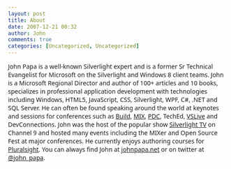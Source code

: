 ```yaml
---
layout: post
title: About
date: 2007-12-21 00:32
author: John
comments: true
categories: [Uncategorized, Uncategorized]
---
```

<span style="font-family: 'Segoe UI';"><span style="font-family: 'Segoe UI';">
<img class="size-full wp-image-7381 alignleft" style="border-color: #bbbbbb; background-color: #eeeeee;" title="JPBW (150x150)" src="http://www.johnpapa.net/wp-content/uploads/2007/12/JPBW-150x150.png" alt="" /></span></span><span style="font-family: 'Segoe UI';"><span style="font-family: 'Segoe UI';">John Papa is a well-known Silverlight expert and is a former Sr Technical Evangelist for Microsoft on the Silverlight and Windows 8 client teams. John is a Microsoft Regional Director and author of 100+ articles and 10 books, specializes in professional application development with technologies including Windows, HTML5, JavaScript, CSS, Silverlight, WPF, C#, .NET and SQL Server. He can often be found speaking around the world at keynotes and sessions for conferences such as </span><a style="font-family: 'Segoe UI';" href="http://www.buildwindows.com/">Build</a><span style="font-family: 'Segoe UI';">, </span><a style="font-family: 'Segoe UI';" href="http://www.visitmix.com/">MIX</a><span style="font-family: 'Segoe UI';">, </span><a style="font-family: 'Segoe UI';" href="http://www.microsoftpdc.com/">PDC</a><span style="font-family: 'Segoe UI';">, TechEd, </span><a style="font-family: 'Segoe UI';" href="http://www.vslive.com/">VSLive</a><span style="font-family: 'Segoe UI';"> and DevConnections. John was the host of the popular show </span><a style="font-family: 'Segoe UI';" href="http://channel9.msdn.com/shows/silverlighttv">Silverlight TV</a><span style="font-family: 'Segoe UI';"> on Channel 9 and hosted many events including the MIXer and Open Source Fest at major conferences. He currently enjoys authoring courses for <a href="http://www.pluralsight-training.net/microsoft/Authors/Details?handle=john-papa">Pluralsight</a>. You can always find John at </span><a style="font-family: 'Segoe UI';" href="http://johnpapa.net/">johnpapa.net</a><span style="font-family: 'Segoe UI';"> or on twitter at </span><a style="font-family: 'Segoe UI';" href="http://twitter.com/john_papa">@john_papa</a><span style="font-family: 'Segoe UI';">.</span></span>
